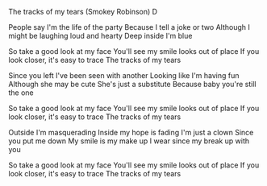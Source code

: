 The tracks of my tears (Smokey Robinson) D

People say I'm the life of the party
Because I tell a joke or two
Although I might be laughing loud and hearty
Deep inside I'm blue

So take a good look at my face
You'll see my smile looks out of place
If you look closer, it's easy to trace
The tracks of my tears

Since you left I've been seen with another
Looking like I'm having fun
Although she may be cute
She's just a substitute
Because baby you're still the one

So take a good look at my face
You'll see my smile looks out of place
If you look closer, it's easy to trace
The tracks of my tears

Outside I'm masquerading
Inside my hope is fading
I'm just a clown
Since you put me down
My smile is my make up
I wear since my break up with you

So take a good look at my face
You'll see my smile looks out of place
If you look closer, it's easy to trace
The tracks of my tears